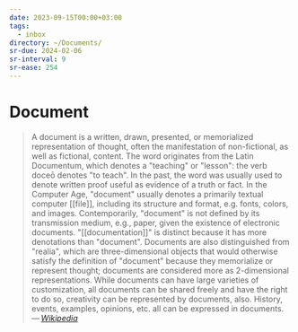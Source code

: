 ```yaml
---
date: 2023-09-15T00:00+03:00
tags:
  - inbox
directory: ~/Documents/
sr-due: 2024-02-06
sr-interval: 9
sr-ease: 254
---
```


# Document

> A document is a written, drawn, presented, or memorialized representation of
> thought, often the manifestation of non-fictional, as well as fictional,
> content. The word originates from the Latin Documentum, which denotes a
> "teaching" or "lesson": the verb doceō denotes "to teach". In the past, the
> word was usually used to denote written proof useful as evidence of a truth or
> fact. In the Computer Age, "document" usually denotes a primarily textual
> computer [[file]], including its structure and format, e.g. fonts, colors, and
> images. Contemporarily, "document" is not defined by its transmission medium,
> e.g., paper, given the existence of electronic documents. "[[documentation]]"
> is distinct because it has more denotations than "document". Documents are
> also distinguished from "realia", which are three-dimensional objects that
> would otherwise satisfy the definition of "document" because they memorialize
> or represent thought; documents are considered more as 2-dimensional
> representations. While documents can have large varieties of customization,
> all documents can be shared freely and have the right to do so, creativity can
> be represented by documents, also. History, events, examples, opinions, etc.
> all can be expressed in documents.\
> — <cite>[Wikipedia](https://en.wikipedia.org/wiki/Document)</cite>
